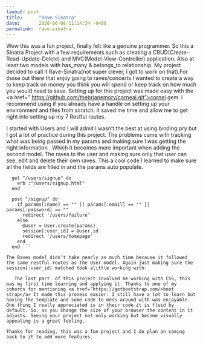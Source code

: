 ```yaml
---
layout: post
title:      "Rave-Sinatra"
date:       2020-06-08 11:14:34 -0400
permalink:  rave-sinatra
---
```



   Wow this was a fun project, finally felt like a genuine programmer. So this a Sinatra Project with a few requirements such as creating a CRUD(Create-Read-Update-Delete) and MVC(Model-View-Controller) application. Also at least two models with has_many & belongs_to relationship. My project decided to call it Rave-Sinatra(not super clever, I got to work on that).For those out there that enjoy going to raves/concerts  I wanted to create a way to keep track on money you think you will spend or keep track on how much you would need to save. Setting up for this project was made easy with the <a href=” https://github.com/thebrianemory/corneal.git”>cornel gem</a>. I recommend using if you already have a handle on setting up your environment and files from scratch. It saved me time and allow me to get right into setting up my 7 Restful routes.
		
		
   I started with Users and I will admit I wasn’t the best at using binding.pry but I got a lot of practice during this project.  The problems came with tracking what was being passed in my params and making sure I was getting the right information . Which it becomes more important when adding the second model. The raves to the user and making sure only that user can see, edit and delete their own raves.  This a cool code I learned to make sure all the fields are filled in and the params auto populate.

```
  get "/users/signup" do
    erb :"/users/signup.html"
  end

  post "/signup" do
    if params[:name] == "" || params[:email] == "" || params[:password] == ""
      redirect '/users/failure'
    else
      @user = User.create(params)
      session[:user_id] = @user.id
      redirect '/users/homepage'
    end 
  end ```

The Raves model didn’t take nearly as much time because it followed the same restful routes as the User model. Again just making sure the session[:user_id] matched took alittle working with.

   The last part  of this project involved me working with CSS, this was my first time learning and applying it. Thanks to one of my cohorts for mentioning <a href=”https://getbootstrap.com/>boot strap</a> It made this process easier. I still have a lot to learn but having the template and some code to mess around with was enjoyable. One thing I really appreciated is in their code it is fluid by default. So, as you change the size of your browser the content in it adjusts. Seeing your project not only working but become visually appealing is a great feeling. 
	 
Thanks for reading, this was a fun project and I do plan on coming back to it to add more features. 

